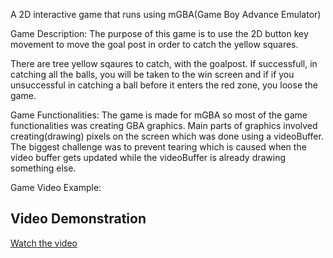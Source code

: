 A 2D interactive game that runs using mGBA(Game Boy Advance Emulator)

Game Description: The purpose of this game is to use the 2D button key movement to move the goal post in order to catch the yellow squares.

There are tree yellow sqaures to catch, with the goalpost. If successfull, in catching all the balls, you will be taken to the win screen and if if you unsuccessful in catching a ball before it enters the red zone, you loose the game.

Game Functionalities: The game is made for mGBA so most of the game functionalities was creating GBA graphics. Main parts of graphics involved creating(drawing) pixels on the screen which was done using a videoBuffer. The biggest challenge was to prevent tearing which is caused when the video buffer gets updated while the videoBuffer is already drawing something else.

Game Video Example:
## Video Demonstration
[Watch the video](https://drive.google.com/file/d/19bpiNnLIc96eRJ80jIibTIwH5EkrpeGt/view?usp=sharing)

